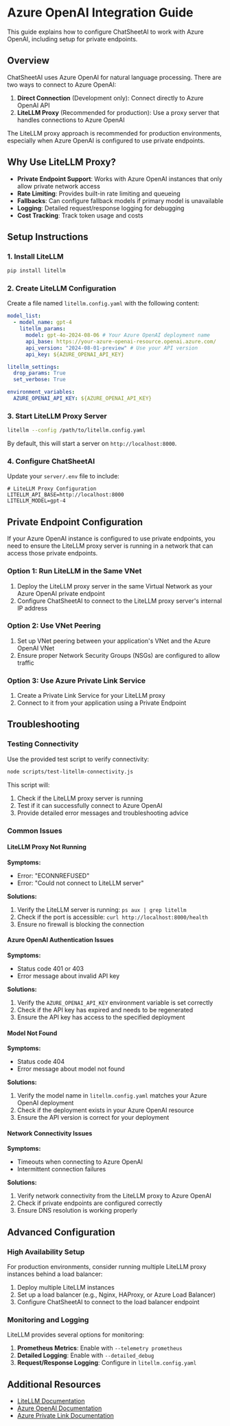 # Azure OpenAI Integration Guide

This guide explains how to configure ChatSheetAI to work with Azure OpenAI, including setup for private endpoints.

## Overview

ChatSheetAI uses Azure OpenAI for natural language processing. There are two ways to connect to Azure OpenAI:

1. **Direct Connection** (Development only): Connect directly to Azure OpenAI API
2. **LiteLLM Proxy** (Recommended for production): Use a proxy server that handles connections to Azure OpenAI

The LiteLLM proxy approach is recommended for production environments, especially when Azure OpenAI is configured to use private endpoints.

## Why Use LiteLLM Proxy?

- **Private Endpoint Support**: Works with Azure OpenAI instances that only allow private network access
- **Rate Limiting**: Provides built-in rate limiting and queueing
- **Fallbacks**: Can configure fallback models if primary model is unavailable
- **Logging**: Detailed request/response logging for debugging
- **Cost Tracking**: Track token usage and costs

## Setup Instructions

### 1. Install LiteLLM

```bash
pip install litellm
```

### 2. Create LiteLLM Configuration

Create a file named `litellm.config.yaml` with the following content:

```yaml
model_list:
  - model_name: gpt-4
    litellm_params:
      model: gpt-4o-2024-08-06 # Your Azure OpenAI deployment name
      api_base: https://your-azure-openai-resource.openai.azure.com/
      api_version: "2024-08-01-preview" # Use your API version
      api_key: ${AZURE_OPENAI_API_KEY}

litellm_settings:
  drop_params: True
  set_verbose: True

environment_variables:
  AZURE_OPENAI_API_KEY: ${AZURE_OPENAI_API_KEY}
```

### 3. Start LiteLLM Proxy Server

```bash
litellm --config /path/to/litellm.config.yaml
```

By default, this will start a server on `http://localhost:8000`.

### 4. Configure ChatSheetAI

Update your `server/.env` file to include:

```
# LiteLLM Proxy Configuration
LITELLM_API_BASE=http://localhost:8000
LITELLM_MODEL=gpt-4
```

## Private Endpoint Configuration

If your Azure OpenAI instance is configured to use private endpoints, you need to ensure the LiteLLM proxy server is running in a network that can access those private endpoints.

### Option 1: Run LiteLLM in the Same VNet

1. Deploy the LiteLLM proxy server in the same Virtual Network as your Azure OpenAI private endpoint
2. Configure ChatSheetAI to connect to the LiteLLM proxy server's internal IP address

### Option 2: Use VNet Peering

1. Set up VNet peering between your application's VNet and the Azure OpenAI VNet
2. Ensure proper Network Security Groups (NSGs) are configured to allow traffic

### Option 3: Use Azure Private Link Service

1. Create a Private Link Service for your LiteLLM proxy
2. Connect to it from your application using a Private Endpoint

## Troubleshooting

### Testing Connectivity

Use the provided test script to verify connectivity:

```bash
node scripts/test-litellm-connectivity.js
```

This script will:

1. Check if the LiteLLM proxy server is running
2. Test if it can successfully connect to Azure OpenAI
3. Provide detailed error messages and troubleshooting advice

### Common Issues

#### LiteLLM Proxy Not Running

**Symptoms:**

- Error: "ECONNREFUSED"
- Error: "Could not connect to LiteLLM server"

**Solutions:**

1. Verify the LiteLLM server is running: `ps aux | grep litellm`
2. Check if the port is accessible: `curl http://localhost:8000/health`
3. Ensure no firewall is blocking the connection

#### Azure OpenAI Authentication Issues

**Symptoms:**

- Status code 401 or 403
- Error message about invalid API key

**Solutions:**

1. Verify the `AZURE_OPENAI_API_KEY` environment variable is set correctly
2. Check if the API key has expired and needs to be regenerated
3. Ensure the API key has access to the specified deployment

#### Model Not Found

**Symptoms:**

- Status code 404
- Error message about model not found

**Solutions:**

1. Verify the model name in `litellm.config.yaml` matches your Azure OpenAI deployment
2. Check if the deployment exists in your Azure OpenAI resource
3. Ensure the API version is correct for your deployment

#### Network Connectivity Issues

**Symptoms:**

- Timeouts when connecting to Azure OpenAI
- Intermittent connection failures

**Solutions:**

1. Verify network connectivity from the LiteLLM proxy to Azure OpenAI
2. Check if private endpoints are configured correctly
3. Ensure DNS resolution is working properly

## Advanced Configuration

### High Availability Setup

For production environments, consider running multiple LiteLLM proxy instances behind a load balancer:

1. Deploy multiple LiteLLM instances
2. Set up a load balancer (e.g., Nginx, HAProxy, or Azure Load Balancer)
3. Configure ChatSheetAI to connect to the load balancer endpoint

### Monitoring and Logging

LiteLLM provides several options for monitoring:

1. **Prometheus Metrics**: Enable with `--telemetry prometheus`
2. **Detailed Logging**: Enable with `--detailed_debug`
3. **Request/Response Logging**: Configure in `litellm.config.yaml`

## Additional Resources

- [LiteLLM Documentation](https://docs.litellm.ai/docs/)
- [Azure OpenAI Documentation](https://learn.microsoft.com/en-us/azure/ai-services/openai/)
- [Azure Private Link Documentation](https://learn.microsoft.com/en-us/azure/private-link/)
